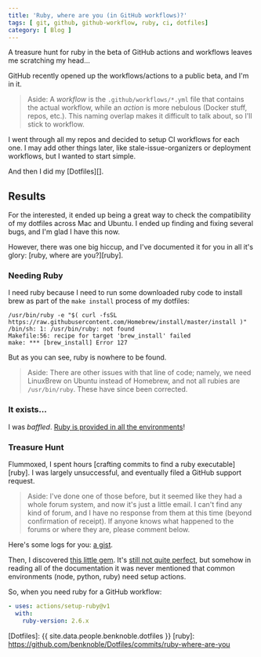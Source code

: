 ```yaml
---
title: 'Ruby, where are you (in GitHub workflows)?'
tags: [ git, github, github-workflow, ruby, ci, dotfiles]
category: [ Blog ]
---
```


A treasure hunt for ruby in the beta of GitHub actions and workflows leaves me
scratching my head...

GitHub recently opened up the workflows/actions to a public beta, and I'm in it.

> Aside: A *workflow* is the `.github/workflows/*.yml` file that contains the
> actual workflow, while an *action* is more nebulous (Docker stuff, repos,
> etc.). This naming overlap makes it difficult to talk about, so I'll stick to
> workflow.

I went through all my repos and decided to setup CI workflows for each one. I
may add other things later, like stale-issue-organizers or deployment workflows,
but I wanted to start simple.

And then I did my [Dotfiles][].

## Results

For the interested, it ended up being a great way to check the compatibility of
my dotfiles across Mac and Ubuntu. I ended up finding and fixing several bugs,
and I'm glad I have this now.

However, there was one big hiccup, and I've documented it for you in all it's
glory: [ruby, where are
you?][ruby].

### Needing Ruby

I need ruby because I need to run some downloaded ruby code to install brew as
part of the `make install` process of my dotfiles:

```
/usr/bin/ruby -e "$( curl -fsSL https://raw.githubusercontent.com/Homebrew/install/master/install )"
/bin/sh: 1: /usr/bin/ruby: not found
Makefile:56: recipe for target 'brew_install' failed
make: *** [brew_install] Error 127
```

But as you can see, ruby is nowhere to be found.

> Aside: There are other issues with that line of code; namely, we need
> LinuxBrew on Ubuntu instead of Homebrew, and not all rubies are
> `/usr/bin/ruby`. These have since been corrected.

### It exists...

I was *baffled*. [Ruby is provided in all the
environments](https://help.github.com/en/articles/software-in-virtual-environments-for-github-actions)!

### Treasure Hunt

Flummoxed, I spent hours [crafting commits to find a ruby executable][ruby]. I
was largely unsuccessful, and eventually filed a GitHub support request.

> Aside: I've done one of those before, but it seemed like they had a whole
> forum system, and now it's just a little email. I can't find any kind of
> forum, and I have no response from them at this time (beyond confirmation of
> receipt). If anyone knows what happened to the forums or where they are,
> please comment below.

Here's some logs for you: [a
gist](https://gist.github.com/benknoble/126bce506f2326b17cdef0402bf78fa0).

Then, I discovered [this little
gem](https://github.com/benknoble/Dotfiles/commit/d49f2ff86326628aa8fc52f0ae1b7eccbfdbbc5a).
It's [still not quite
perfect](https://github.com/benknoble/Dotfiles/commit/bcbf971e679b96f7cfa71f635b31771b87aaad31),
but somehow in reading all of the documentation it was never mentioned that
common environments (node, python, ruby) need setup actions.

So, when you need ruby for a GitHub workflow:


```yaml
- uses: actions/setup-ruby@v1
  with:
    ruby-version: 2.6.x
```

[Dotfiles]: {{ site.data.people.benknoble.dotfiles }}
[ruby]: https://github.com/benknoble/Dotfiles/commits/ruby-where-are-you
